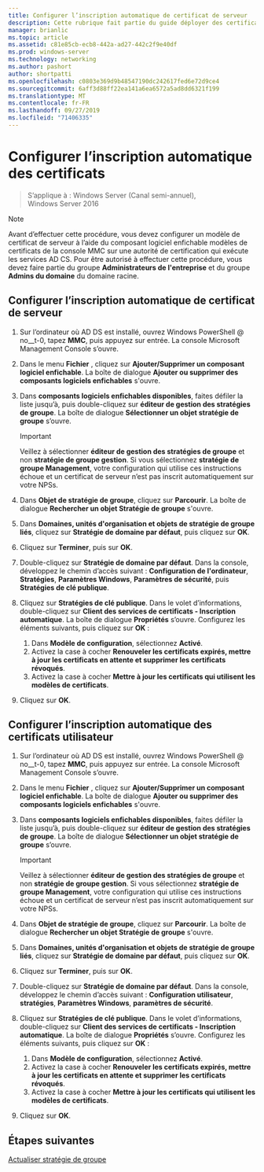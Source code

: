 ```yaml
---
title: Configurer l’inscription automatique de certificat de serveur
description: Cette rubrique fait partie du guide déployer des certificats de serveur pour les déploiements sans fil et câblés 802.1 X.
manager: brianlic
ms.topic: article
ms.assetid: c81e85cb-ecb8-442a-ad27-442c2f9e40df
ms.prod: windows-server
ms.technology: networking
ms.author: pashort
author: shortpatti
ms.openlocfilehash: c0803e369d9b48547190dc242617fed6e72d9ce4
ms.sourcegitcommit: 6aff3d88ff22ea141a6ea6572a5ad8dd6321f199
ms.translationtype: MT
ms.contentlocale: fr-FR
ms.lasthandoff: 09/27/2019
ms.locfileid: "71406335"
---
```

# <a name="configure-certificate-auto-enrollment"></a>Configurer l’inscription automatique des certificats

>S’applique à : Windows Server (Canal semi-annuel), Windows Server 2016

> [!NOTE]
> Avant d’effectuer cette procédure, vous devez configurer un modèle de certificat de serveur à l’aide du composant logiciel enfichable modèles de certificats de la console MMC sur une autorité de certification qui exécute les services AD CS.
Pour être autorisé à effectuer cette procédure, vous devez faire partie du groupe **Administrateurs de l'entreprise** et du groupe **Admins du domaine** du domaine racine.

## <a name="configure-server-certificate-auto-enrollment"></a>Configurer l’inscription automatique de certificat de serveur

1. Sur l’ordinateur où AD DS est installé, ouvrez Windows PowerShell @ no__t-0, tapez **MMC**, puis appuyez sur entrée. La console Microsoft Management Console s’ouvre.
2. Dans le menu **Fichier** , cliquez sur **Ajouter/Supprimer un composant logiciel enfichable**. La boîte de dialogue **Ajouter ou supprimer des composants logiciels enfichables** s'ouvre.
3. Dans **composants logiciels enfichables disponibles**, faites défiler la liste jusqu’à, puis double-cliquez sur **éditeur de gestion des stratégies de groupe**. La boîte de dialogue **Sélectionner un objet stratégie de groupe** s’ouvre.

     > [!IMPORTANT]
     > Veillez à sélectionner **éditeur de gestion des stratégies de groupe** et non **stratégie de groupe gestion**. Si vous sélectionnez **stratégie de groupe Management**, votre configuration qui utilise ces instructions échoue et un certificat de serveur n’est pas inscrit automatiquement sur votre NPSs.

4. Dans **Objet de stratégie de groupe**, cliquez sur **Parcourir**. La boîte de dialogue **Rechercher un objet Stratégie de groupe** s'ouvre.
5. Dans **Domaines, unités d'organisation et objets de stratégie de groupe liés**, cliquez sur **Stratégie de domaine par défaut**, puis cliquez sur **OK**.
6. Cliquez sur **Terminer**, puis sur **OK**.
7. Double-cliquez sur **Stratégie de domaine par défaut**. Dans la console, développez le chemin d’accès suivant : **Configuration de l'ordinateur**, **Stratégies**, **Paramètres Windows**, **Paramètres de sécurité**, puis **Stratégies de clé publique**.
8. Cliquez sur **Stratégies de clé publique**. Dans le volet d’informations, double-cliquez sur **Client des services de certificats - Inscription automatique**. La boîte de dialogue **Propriétés** s’ouvre. Configurez les éléments suivants, puis cliquez sur **OK** :

     1. Dans **Modèle de configuration**, sélectionnez **Activé**.
     2. Activez la case à cocher **Renouveler les certificats expirés, mettre à jour les certificats en attente et supprimer les certificats révoqués**.
     3. Activez la case à cocher **Mettre à jour les certificats qui utilisent les modèles de certificats**.

9. Cliquez sur **OK**.

## <a name="configure-user-certificate-auto-enrollment"></a>Configurer l’inscription automatique des certificats utilisateur

1. Sur l’ordinateur où AD DS est installé, ouvrez Windows PowerShell @ no__t-0, tapez **MMC**, puis appuyez sur entrée. La console Microsoft Management Console s’ouvre.
2. Dans le menu **Fichier** , cliquez sur **Ajouter/Supprimer un composant logiciel enfichable**. La boîte de dialogue **Ajouter ou supprimer des composants logiciels enfichables** s'ouvre.
3. Dans **composants logiciels enfichables disponibles**, faites défiler la liste jusqu’à, puis double-cliquez sur **éditeur de gestion des stratégies de groupe**. La boîte de dialogue **Sélectionner un objet stratégie de groupe** s’ouvre.

     > [!IMPORTANT]
     > Veillez à sélectionner **éditeur de gestion des stratégies de groupe** et non **stratégie de groupe gestion**. Si vous sélectionnez **stratégie de groupe Management**, votre configuration qui utilise ces instructions échoue et un certificat de serveur n’est pas inscrit automatiquement sur votre NPSs.

4. Dans **Objet de stratégie de groupe**, cliquez sur **Parcourir**. La boîte de dialogue **Rechercher un objet Stratégie de groupe** s'ouvre.
5. Dans **Domaines, unités d'organisation et objets de stratégie de groupe liés**, cliquez sur **Stratégie de domaine par défaut**, puis cliquez sur **OK**.
6. Cliquez sur **Terminer**, puis sur **OK**.
7. Double-cliquez sur **Stratégie de domaine par défaut**. Dans la console, développez le chemin d’accès suivant : **Configuration utilisateur**, **stratégies**, **Paramètres Windows**, **paramètres de sécurité**.
8. Cliquez sur **Stratégies de clé publique**. Dans le volet d’informations, double-cliquez sur **Client des services de certificats - Inscription automatique**. La boîte de dialogue **Propriétés** s’ouvre. Configurez les éléments suivants, puis cliquez sur **OK** :

     1. Dans **Modèle de configuration**, sélectionnez **Activé**.
     2. Activez la case à cocher **Renouveler les certificats expirés, mettre à jour les certificats en attente et supprimer les certificats révoqués**.
     3. Activez la case à cocher **Mettre à jour les certificats qui utilisent les modèles de certificats**.

9. Cliquez sur **OK**.

## <a name="next-steps"></a>Étapes suivantes

[Actualiser stratégie de groupe](refresh-group-policy.md)
